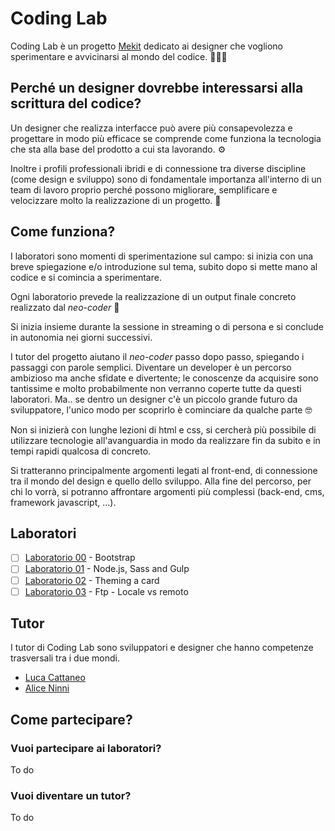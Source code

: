 # Coding Lab
Coding Lab è un progetto [Mekit](https://www.mekit.it/) dedicato ai designer che vogliono sperimentare e avvicinarsi al mondo del codice. 👨🏿‍💻

## Perché un designer dovrebbe interessarsi alla scrittura del codice?
Un designer che realizza interfacce può avere più consapevolezza e progettare in modo più efficace se comprende come funziona la tecnologia che sta alla base del prodotto a cui sta lavorando. ⚙️

Inoltre i profili professionali ibridi e di connessione tra diverse discipline (come design e sviluppo) sono di fondamentale importanza all'interno di un team di lavoro proprio perché possono migliorare, semplificare e velocizzare molto la realizzazione di un progetto. 🚀

## Come funziona?
I laboratori sono momenti di sperimentazione sul campo: si inizia con una breve spiegazione e/o introduzione sul tema, subito dopo si mette mano al codice e si comincia a sperimentare.

Ogni laboratorio prevede la realizzazione di un output finale concreto realizzato dal *neo-coder* 🌱

Si inizia insieme durante la sessione in streaming o di persona e si conclude in autonomia nei giorni successivi.

I tutor del progetto aiutano il *neo-coder* passo dopo passo, spiegando i passaggi con parole semplici.
Diventare un developer è un percorso ambizioso ma anche sfidate e divertente; le conoscenze da acquisire sono tantissime e molto probabilmente non verranno coperte tutte da questi laboratori. Ma.. se dentro un designer c'è un piccolo grande futuro da sviluppatore, l'unico modo per scoprirlo è cominciare da qualche parte 🤓

Non si inizierà con lunghe lezioni di html e css, si cercherà più possibile di utilizzare tecnologie all'avanguardia in modo da realizzare fin da subito e in tempi rapidi qualcosa di concreto.

Si tratteranno principalmente argomenti legati al front-end, di connessione tra il mondo del design e quello dello sviluppo.
Alla fine del percorso, per chi lo vorrà, si potranno affrontare argomenti più complessi (back-end, cms, framework javascript, ...).

## Laboratori
- [ ] [Laboratorio 00](https://github.com/Mekit/coding-lab/tree/main/00-bootstrap) - Bootstrap
- [ ] [Laboratorio 01](https://github.com/Mekit/coding-lab/tree/main/01-node-and-sass) - Node.js, Sass and Gulp
- [ ] [Laboratorio 02](https://github.com/Mekit/coding-lab/tree/main/02-card) - Theming a card
- [ ] [Laboratorio 03](https://github.com/Mekit/coding-lab/tree/main/03-ftp) - Ftp - Locale vs remoto

## Tutor
I tutor di Coding Lab sono sviluppatori e designer che hanno competenze trasversali tra i due mondi.
- [Luca Cattaneo](https://www.linkedin.com/in/luca-cattaneo-dev/)
- [Alice Ninni](https://www.linkedin.com/in/alice-ninni/)

## Come partecipare?

### Vuoi partecipare ai laboratori?
To do

### Vuoi diventare un tutor?
To do
